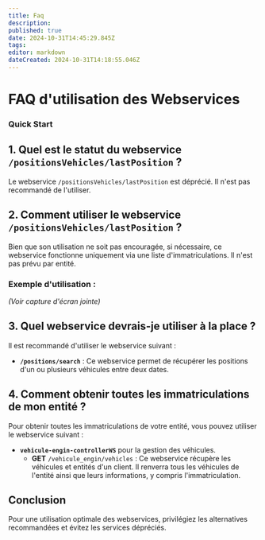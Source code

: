 ```yaml
---
title: Faq
description: 
published: true
date: 2024-10-31T14:45:29.845Z
tags: 
editor: markdown
dateCreated: 2024-10-31T14:18:55.046Z
---
```


# FAQ d'utilisation des Webservices

### Quick Start

## 1. Quel est le statut du webservice `/positionsVehicles/lastPosition` ?
Le webservice `/positionsVehicles/lastPosition` est déprécié. Il n'est pas recommandé de l'utiliser.

## 2. Comment utiliser le webservice `/positionsVehicles/lastPosition` ?
Bien que son utilisation ne soit pas encouragée, si nécessaire, ce webservice fonctionne uniquement via une liste d'immatriculations. Il n'est pas prévu par entité.

### Exemple d'utilisation :
*(Voir capture d'écran jointe)*

## 3. Quel webservice devrais-je utiliser à la place ?
Il est recommandé d'utiliser le webservice suivant :
- **`/positions/search`** : Ce webservice permet de récupérer les positions d'un ou plusieurs véhicules entre deux dates.

## 4. Comment obtenir toutes les immatriculations de mon entité ?
Pour obtenir toutes les immatriculations de votre entité, vous pouvez utiliser le webservice suivant :
- **`vehicule-engin-controllerWS`** pour la gestion des véhicules.
  - **GET** `/vehicule_engin/vehicles` : Ce webservice récupère les véhicules et entités d'un client. Il renverra tous les véhicules de l'entité ainsi que leurs informations, y compris l'immatriculation.

## Conclusion
Pour une utilisation optimale des webservices, privilégiez les alternatives recommandées et évitez les services dépréciés.
